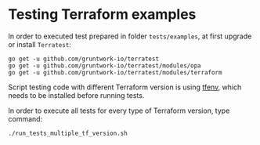 # Testing Terraform examples

In order to executed test prepared in folder ``tests/examples``, at first upgrade or install ``Terratest``:

```
go get -u github.com/gruntwork-io/terratest
go get -u github.com/gruntwork-io/terratest/modules/opa
go get -u github.com/gruntwork-io/terratest/modules/terraform
```

Script testing code with different Terraform version is using [tfenv](https://github.com/tfutils/tfenv), which needs to be installed before running tests.

In order to execute all tests for every type of Terraform version, type command:

```
./run_tests_multiple_tf_version.sh
```